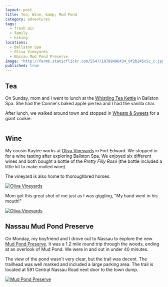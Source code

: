 ```yaml
---
layout: post
title: Tea, Wine, &amp; Mud Pond
category: adventures
tags: 
  - fresh air
  - family
  - hiking
locations: 
  - Ballston Spa
  - Oliva Vineyards
  - Nassau Mud Pond Preserve
image: "http://farm6.staticflickr.com/5547/10789496434_0f2b245c5c_c.jpg"
published: true
---
```


## Tea

On Sunday, mom and I went to lunch at the [Whistling Tea Kettle](http://www.thewhistlingkettle.com/) in Ballston Spa. She had the Connie's baked apple pie tea and I had the vanilla chai.

After lunch, we walked around town and stopped in [Wheats & Sweets](http://www.wheatsandsweets.com/) for a giant cookie.

<a href="http://www.flickr.com/photos/katydecorah/10789405676/" title="Untitled by katydecorah, on Flickr"><img src="http://farm3.staticflickr.com/2817/10789405676_2df4e07fcf_c.jpg" class="img-center" alt=""></a>

## Wine

My cousin Kaylee works at [Oliva Vineyards](http://olivavineyards.com/) in Fort Edward. We stopped in for a wine tasting after exploring Ballston Spa. We enjoyed six different wines and both bought a bottle of the *Pretty Filly Ros&#233;* (the bottle included a little kit to make mulled wine).

The vineyard is also home to thoroughbred horses.

<a href="http://www.flickr.com/photos/katydecorah/10789496434/" title="Oliva Vineyards by katydecorah, on Flickr"><img src="http://farm6.staticflickr.com/5547/10789496434_0f2b245c5c_c.jpg" alt="Oliva Vineyards" class="img-center"></a>

Mom got this great shot of me just as I was giggling, "My hand went in his mouth!"

<a href="http://www.flickr.com/photos/katydecorah/10789402276/" title="Oliva Vineyards by katydecorah, on Flickr"><img src="http://farm4.staticflickr.com/3729/10789402276_5d1eafcedc_c.jpg" alt="Oliva Vineyards" class="pop-out"></a>

## Nassau Mud Pond Preserve

On Monday, my boyfriend and I drove out to Nassau to explore the new [Mud Pond Preserve](http://townofnassau.org/content/Parks/View/1). It was a 1.2 mile round trip through the woods, ending at an overlook of Mud Pond. We were in and out in under 40 minutes. 

The view of the pond wasn't very clear, but the trail was decent. The trailhead was well marked and included a large parking area. The trail is located at 591 Central Nassau Road next door to the town dump.

<a href="http://www.flickr.com/photos/katydecorah/10804674405/" title="Mud Pond Preserve by katydecorah, on Flickr"><img src="http://farm8.staticflickr.com/7414/10804674405_6191ffaaa0_b.jpg" class="pop-out" alt="Mud Pond Preserve"></a>
